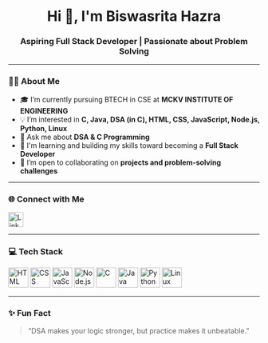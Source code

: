 
 <h1 align="center">Hi 👋, I'm Biswasrita Hazra</h1>
<h3 align="center">Aspiring Full Stack Developer | Passionate about Problem Solving</h3>

---

### 👩‍🎓 About Me

- 🎓 I’m currently pursuing BTECH in CSE at **MCKV INSTITUTE OF ENGINEERING**
- 💡 I’m interested in **C, Java, DSA (in C), HTML, CSS, JavaScript, Node.js, Python, Linux**
- 💬 Ask me about **DSA & C Programming**
- 🚀 I'm learning and building my skills toward becoming a **Full Stack Developer**
- 🤝 I’m open to collaborating on **projects and problem-solving challenges**

---

### 🌐 Connect with Me

<p align="left">
  <a href="https://www.linkedin.com/in/biswasrita-hazra-947570349/" target="_blank">
    <img src="https://cdn.jsdelivr.net/gh/devicons/devicon/icons/linkedin/linkedin-original.svg" alt="LinkedIn" height="30" />
  </a>
</p>

---

### 💻 Tech Stack

<p align="left">
  <img src="https://cdn.jsdelivr.net/gh/devicons/devicon/icons/html5/html5-original.svg" alt="HTML" width="40" height="40"/>
  <img src="https://cdn.jsdelivr.net/gh/devicons/devicon/icons/css3/css3-original.svg" alt="CSS" width="40" height="40"/>
  <img src="https://cdn.jsdelivr.net/gh/devicons/devicon/icons/javascript/javascript-original.svg" alt="JavaScript" width="40" height="40"/>
  <img src="https://cdn.jsdelivr.net/gh/devicons/devicon/icons/nodejs/nodejs-original.svg" alt="Node.js" width="40" height="40"/>
  <img src="https://cdn.jsdelivr.net/gh/devicons/devicon/icons/c/c-original.svg" alt="C" width="40" height="40"/>
  <img src="https://cdn.jsdelivr.net/gh/devicons/devicon/icons/java/java-original.svg" alt="Java" width="40" height="40"/>
  <img src="https://cdn.jsdelivr.net/gh/devicons/devicon/icons/python/python-original.svg" alt="Python" width="40" height="40"/>
  <img src="https://cdn.jsdelivr.net/gh/devicons/devicon/icons/linux/linux-original.svg" alt="Linux" width="40" height="40"/>
</p>

---

### ✨ Fun Fact

> “DSA makes your logic stronger, but practice makes it unbeatable.”
